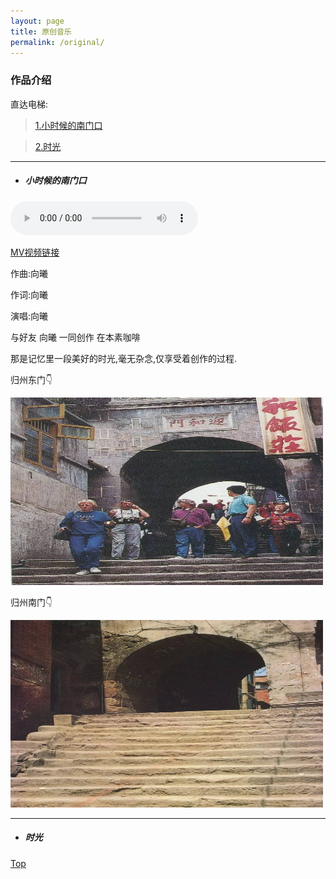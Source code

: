 ```yaml
---
layout: page
title: 原创音乐
permalink: /original/  
---
```

### 作品介绍<span id="home"></span>

直达电梯:   
> [1.小时候的南门口](#home)   

> [2.时光 ](#sg)

---
* ##### 小时候的南门口  
<audio src="/assets/audio/nanmen.mp3" controls="controls">
</audio>   

[MV视频链接](https://www.bilibili.com/video/BV1iW411R7tw/)  

作曲:向曦

作词:向曦

演唱:向曦

与好友 向曦 一同创作 在本素咖啡 

那是记忆里一段美好的时光,毫无杂念,仅享受着创作的过程.
 

归州东门👇

<img src="/assets/images/original/dongmen.jpg" alt="归州东门" width="500" height="300" align="bottom" />

归州南门👇

<img src="/assets/images/original/nanmen.jpg" alt="归州南门" width="500" height="300" align="bottom" />

---
* ##### 时光 <span id="sg"></span>



[Top](#home)

